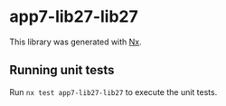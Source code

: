 # app7-lib27-lib27

This library was generated with [Nx](https://nx.dev).

## Running unit tests

Run `nx test app7-lib27-lib27` to execute the unit tests.

